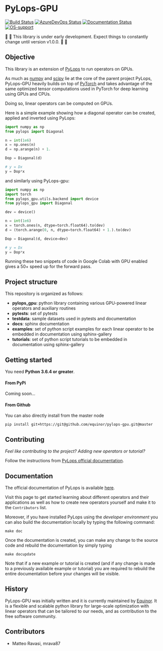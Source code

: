 # PyLops-GPU
[![Build Status](https://travis-ci.org/equinor/pylops-gpu.svg?branch=master)](https://travis-ci.org/equinor/pylops-gpu)
[![AzureDevOps Status](https://dev.azure.com/MRAVA/PyLops/_apis/build/status/equinor.pylops-gpu?branchName=master)](https://dev.azure.com/MRAVA/PyLops/_build/latest?definitionId=2&branchName=master)
[![Documentation Status](https://readthedocs.org/projects/pylops-gpu/badge/?version=latest)](https://pylops-gpu.readthedocs.io/en/latest/?badge=latest)
[![OS-support](https://img.shields.io/badge/OS-linux,osx-850A8B.svg)](https://github.com/equinor/pylops-gpu)

:vertical_traffic_light: :vertical_traffic_light: This library is under early development.
Expect things to constantly change until version v1.0.0. :vertical_traffic_light: :vertical_traffic_light:

## Objective
This library is an extension of [PyLops](https://pylops.readthedocs.io/en/latest/)
to run operators on GPUs.

As much as [numpy](http://www.numpy.org) and [scipy](http://www.scipy.org/scipylib/index.html) lie
at the core of the parent project PyLops, PyLops-GPU heavily builds on top of
[PyTorch](http://pytorch.org) and takes advantage of the same optimized
tensor computations used in PyTorch for deep learning using GPUs and CPUs.

Doing so, linear operators can be computed on GPUs.

Here is a simple example showing how a diagonal operator can be created,
applied and inverted using PyLops:
```python
import numpy as np
from pylops import Diagonal

n = int(1e6)
x = np.ones(n)
d = np.arange(n) + 1.

Dop = Diagonal(d)

# y = Dx
y = Dop*x
```

and similarly using PyLops-gpu:
```python
import numpy as np
import torch
from pylops_gpu.utils.backend import device
from pylops_gpu import Diagonal

dev = device()

n = int(1e6)
x = torch.ones(n, dtype=torch.float64).to(dev)
d = (torch.arange(0, n, dtype=torch.float64) + 1.).to(dev)

Dop = Diagonal(d, device=dev)

# y = Dx
y = Dop*x
```

Running these two snippets of code in Google Colab with GPU enabled gives a 50+
speed up for the forward pass.

## Project structure
This repository is organized as follows:
* **pylops_gpu**: python library containing various GPU-powered linear operators and auxiliary routines
* **pytests**:    set of pytests
* **testdata**:   sample datasets used in pytests and documentation
* **docs**:       sphinx documentation
* **examples**:   set of python script examples for each linear operator to be embedded in documentation using sphinx-gallery
* **tutorials**:  set of python script tutorials to be embedded in documentation using sphinx-gallery

## Getting started

You need **Python 3.6.4 or greater**.

#### From PyPi
Coming soon...

#### From Github

You can also directly install from the master node

```
pip install git+https://git@github.com/equinor/pylops-gpu.git@master
```

## Contributing
*Feel like contributing to the project? Adding new operators or tutorial?*

Follow the instructions from [PyLops official documentation](https://pylops.readthedocs.io/en/latest/contributing.html).

## Documentation
The official documentation of PyLops is available [here](https://pylops-gpu.readthedocs.io/).

Visit this page to get started learning about different operators and their applications as well as how to
create new operators yourself and make it to the ``Contributors`` list.

Moreover, if you have installed PyLops using the *developer environment* you can also build the documentation locally by
typing the following command:
```
make doc
```
Once the documentation is created, you can make any change to the source code and rebuild the documentation by
simply typing
```
make docupdate
```
Note that if a new example or tutorial is created (and if any change is made to a previously available example or tutorial)
you are required to rebuild the entire documentation before your changes will be visible.


## History
PyLops-GPU was initially written and it is currently maintained by [Equinor](https://www.equinor.com).
It is a flexible and scalable python library for large-scale optimization with linear
operators that can be tailored to our needs, and as contribution to the free software community.


## Contributors
* Matteo Ravasi, mrava87
